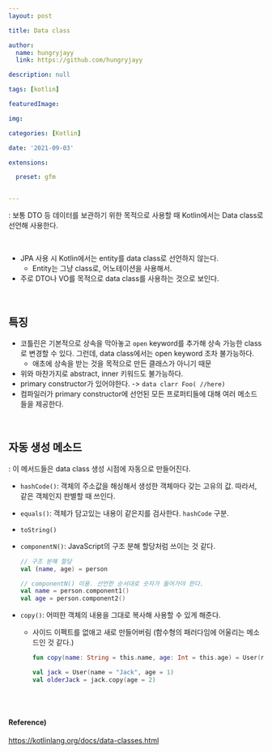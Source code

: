 ```yaml
---
layout: post

title: Data class

author: 
  name: hungryjayy
  link: https://github.com/hungryjayy

description: null

tags: [kotlin]

featuredImage: 

img: 

categories: [Kotlin]

date: '2021-09-03'

extensions:

  preset: gfm


---
```


: 보통 DTO 등 데이터를 보관하기 위한 목적으로 사용할 때 Kotlin에서는 Data class로 선언해 사용한다.

<br>

* JPA 사용 시 Kotlin에서는 entity를 data class로 선언하지 않는다.
  * Entity는 그냥 class로, 어노테이션을 사용해서.
* 주로 DTO나 VO를 목적으로 data class를 사용하는 것으로 보인다.

<br>

## 특징

* 코틀린은 기본적으로 상속을 막아놓고 `open` keyword를 추가해 상속 가능한 class로 변경할 수 있다. 그런데, data class에서는 open keyword 조차 불가능하다.
  * 애초에 상속을 받는 것을 목적으로 만든 클래스가 아니기 때문
* 위와 마찬가지로 abstract, inner 키워드도 불가능하다.
* primary constructor가 있어야한다. -> `data clarr Foo( //here) `
* 컴파일러가 primary constructor에 선언된 모든 프로퍼티들에 대해 여러 메소드들을 제공한다.

<br>

## 자동 생성 메소드

: 이 메서드들은 data class 생성 시점에 자동으로 만들어진다.

* `hashCode()`: 객체의 주소값을 해싱해서 생성한 객체마다 갖는 고유의 값. 따라서, 같은 객체인지 판별할 때 쓰인다.

* `equals()`: 객체가 담고있는 내용이 같은지를 검사한다. `hashCode` 구분.

* `toString()`

* `componentN()`: JavaScript의 구조 분해 할당처럼 쓰이는 것 같다.

  ```kotlin
  // 구조 분해 할당
  val (name, age) = person
  
  // componentN() 이용. 선언한 순서대로 숫자가 들어가야 한다.
  val name = person.component1()
  val age = person.component2()
  ```

* `copy()`: 어떠한 객체의 내용을 그대로 복사해 사용할 수 있게 해준다.

  * 사이드 이펙트를 없애고 새로 만들어버림 (함수형의 패러다임에 어울리는 메소드인 것 같다.)

    ```kotlin
    fun copy(name: String = this.name, age: Int = this.age) = User(name, age)
    
    val jack = User(name = "Jack", age = 1)
    val olderJack = jack.copy(age = 2)
    ```

<br><br>

#### Reference)

https://kotlinlang.org/docs/data-classes.html